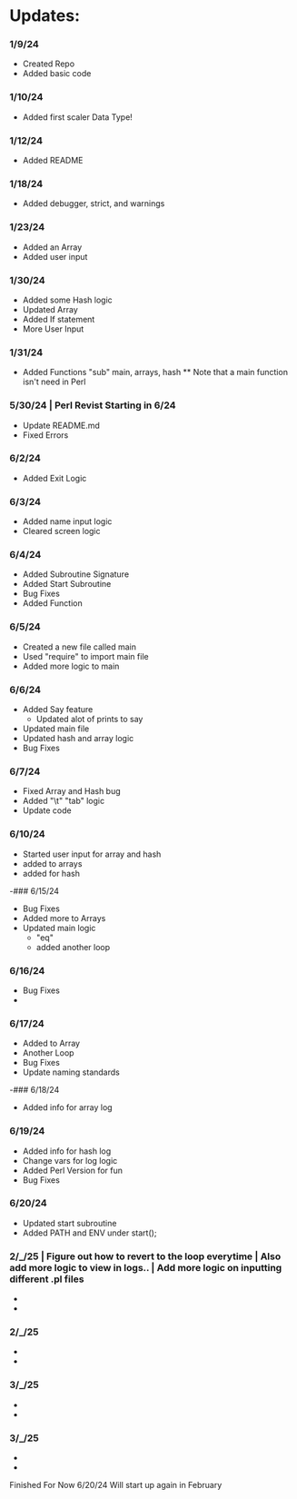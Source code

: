 # Updates:

### 1/9/24
- Created Repo
- Added basic code

### 1/10/24
- Added first scaler Data Type!

### 1/12/24
- Added README

### 1/18/24
- Added debugger, strict, and warnings

### 1/23/24
- Added an Array
- Added user input

### 1/30/24
- Added some Hash logic
- Updated Array
- Added If statement
- More User Input

### 1/31/24
- Added Functions "sub"
    main, arrays, hash 
    ** Note that a main function isn't need in Perl

### 5/30/24 | Perl Revist Starting in 6/24
- Update README.md
- Fixed Errors

### 6/2/24
- Added Exit Logic

### 6/3/24
- Added name input logic 
- Cleared screen logic

### 6/4/24
- Added Subroutine Signature
- Added Start Subroutine
- Bug Fixes
- Added Function

### 6/5/24
- Created a new file called main
- Used "require" to import main file
- Added more logic to main

### 6/6/24
- Added Say feature
    - Updated alot of prints to say
- Updated main file
- Updated hash and array logic 
- Bug Fixes

### 6/7/24
- Fixed Array and Hash bug
- Added "\t" "tab" logic
- Update code

### 6/10/24
- Started user input for array and hash
- added to arrays
- added for hash

-### 6/15/24
- Bug Fixes
- Added more to Arrays
- Updated main logic
    - "eq"
    - added another loop

### 6/16/24
- Bug Fixes
-

### 6/17/24
- Added to Array
 - Another Loop
- Bug Fixes
- Update naming standards

-### 6/18/24
- Added info for array log

### 6/19/24
- Added info for hash log
- Change vars for log logic
- Added Perl Version for fun
- Bug Fixes

### 6/20/24
- Updated start subroutine
- Added PATH and ENV under start();

### 2/_/25 | Figure out how to revert to the loop everytime | Also add more logic to view in logs.. | Add more logic on inputting different .pl files
- 
-

### 2/_/25
- 
-

### 3/_/25
- 
-

### 3/_/25
- 
- 


Finished For Now 6/20/24
    Will start up again in February
